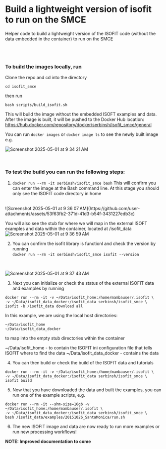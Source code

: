 # Build a lightweight version of isofit to run on the SMCE
Helper code to build a lightweight version of the ISOFIT code (without the data embedded in the container) to run on the SMCE

<br>
<br>

### To build the images locally, run

Clone the repo and cd into the directory
```
cd isofit_smce
```

then run

```
bash scripts/build_isofit.sh
```

This will build the image without the embedded ISOFT examples and data. After the image is built, it will be pushed to the Docker Hub location: <br>
https://hub.docker.com/repository/docker/serbinsh/isofit_smce/general

You can run ```docker images``` or ```docker image ls``` to see the newly built image
e.g. <br>

![Screenshot 2025-05-01 at 9 34 21 AM](https://github.com/user-attachments/assets/7e5f5685-c225-4eec-b4ba-e12854b17f5b)

<br>

### To test the build you can run the following steps:

1) ```docker run --rm -it serbinsh/isofit_smce bash```
This will confirm you can enter the image at the Bash command line. At this stage you should only see the ISOFIT code directory in home

<br>
![Screenshot 2025-05-01 at 9 36 07 AM](https://github.com/user-attachments/assets/53f63fb2-371d-41d3-b54f-3431227edb3c)

You will also see the stub for where we will map in the external ISOFT examples and data within the container, located at /isofit_data
<br>
![Screenshot 2025-05-01 at 9 36 59 AM](https://github.com/user-attachments/assets/05c05ee3-fe18-499e-bbcd-c7022f401ec2)

2) You can confirm the isofit library is functionl and check the version by running <br>
```docker run --rm -it serbinsh/isofit_smce isofit --version```

<br>
 
![Screenshot 2025-05-01 at 9 37 43 AM](https://github.com/user-attachments/assets/66bae264-f944-4cc9-9236-37866ac008de)

3) Next you can initialize or check the status of the external ISOFIT data and examples by running

```
docker run --rm -it -v ~/Data/isofit_home:/home/mambauser/.isofit \
-v ~/Data/isofit_data_docker:/isofit_data serbinsh/isofit_smce \
isofit -b /isofit_data download all
```

In this example, we are using the local host directories:
```
~/Data/isofit_home
~/Data/isofit_data_docker
```
to map into the empty stub directories within the container

~/Data/isofit_home - to contain the ISOFIT ini configuration file that tells ISOFIT where to find the data
~/Data/isofit_data_docker - contains the data

4) You can then build or check the build of the ISOFIT data and tutorials

```
docker run --rm -it -v ~/Data/isofit_home:/home/mambauser/.isofit \
-v ~/Data/isofit_data_docker:/isofit_data serbinsh/isofit_smce \
isofit build
```

5) Now that you have downloaded the data and built the examples, you can run one of the example scripts, e.g.

```
docker run --rm -it --shm-size=16gb -v ~/Data/isofit_home:/home/mambauser/.isofit \
-v ~/Data/isofit_data_docker:/isofit_data serbinsh/isofit_smce \
bash /isofit_data/examples/20151026_SantaMonica/run.sh
```
  

6) The new ISOFIT image and data are now ready to run more examples or run new processing workflows!


<b>NOTE: Improved documentation to come<b>
